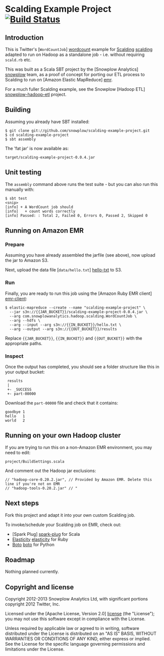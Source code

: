 # Scalding Example Project [![Build Status](https://travis-ci.org/snowplow/scalding-example-project.png)](https://travis-ci.org/snowplow/scalding-example-project)

## Introduction

This is Twitter's [`WordCountJob`] [wordcount] example for [Scalding] [scalding] adapted to run on Hadoop as a standalone job - i.e. without requiring `scald.rb` etc.

This was built as a Scala SBT project by the [Snowplow Analytics] [snowplow] team, as a proof of concept for porting our ETL process to Scalding to run on [Amazon Elastic MapReduce] [emr].

For a much fuller Scalding example, see the Snowplow [Hadoop ETL] [snowplow-hadoop-etl] project.

## Building

Assuming you already have SBT installed:

    $ git clone git://github.com/snowplow/scalding-example-project.git
    $ cd scalding-example-project
    $ sbt assembly

The 'fat jar' is now available as:

    target/scalding-example-project-0.0.4.jar

## Unit testing

The `assembly` command above runs the test suite - but you can also run this manually with:

    $ sbt test
    <snip>
    [info] + A WordCount job should
	[info]   + count words correctly
	[info] Passed: : Total 2, Failed 0, Errors 0, Passed 2, Skipped 0

## Running on Amazon EMR

### Prepare

Assuming you have already assembled the jarfile (see above), now upload the jar to Amazon S3.

Next, upload the data file [`data/hello.txt`] [hello-txt] to S3.

### Run

Finally, you are ready to run this job using the [Amazon Ruby EMR client] [emr-client]:

    $ elastic-mapreduce --create --name "scalding-example-project" \
      --jar s3n://{{JAR_BUCKET}}/scalding-example-project-0.0.4.jar \
      --arg com.snowplowanalytics.hadoop.scalding.WordCountJob \
      --arg --hdfs \
      --arg --input --arg s3n://{{IN_BUCKET}}/hello.txt \
      --arg --output --arg s3n://{{OUT_BUCKET}}/results

Replace `{{JAR_BUCKET}}`, `{{IN_BUCKET}}` and `{{OUT_BUCKET}}` with the appropriate paths.

### Inspect

Once the output has completed, you should see a folder structure like this in your output bucket:

     results
     |
     +- _SUCCESS
     +- part-00000

Download the `part-00000` file and check that it contains:

	goodbye	1
	hello	1
	world	2

## Running on your own Hadoop cluster

If you are trying to run this on a non-Amazon EMR environment, you may need to edit:

    project/BuildSettings.scala

And comment out the Hadoop jar exclusions:

    // "hadoop-core-0.20.2.jar", // Provided by Amazon EMR. Delete this line if you're not on EMR
    // "hadoop-tools-0.20.2.jar" // "

## Next steps

Fork this project and adapt it into your own custom Scalding job.

To invoke/schedule your Scalding job on EMR, check out:

* [Spark Plug] [spark-plug] for Scala
* [Elasticity] [elasticity] for Ruby
* [Boto] [boto] for Python

## Roadmap

Nothing planned currently.

## Copyright and license

Copyright 2012-2013 Snowplow Analytics Ltd, with significant portions copyright 2012 Twitter, Inc.

Licensed under the [Apache License, Version 2.0] [license] (the "License");
you may not use this software except in compliance with the License.

Unless required by applicable law or agreed to in writing, software
distributed under the License is distributed on an "AS IS" BASIS,
WITHOUT WARRANTIES OR CONDITIONS OF ANY KIND, either express or implied.
See the License for the specific language governing permissions and
limitations under the License.

[wordcount]: https://github.com/twitter/scalding/blob/master/README.md
[scalding]: https://github.com/twitter/scalding/
[snowplow]: http://snowplowanalytics.com
[snowplow-hadoop-etl]: https://github.com/snowplow/snowplow/tree/master/3-enrich/hadoop-etl
[emr]: http://aws.amazon.com/elasticmapreduce/
[hello-txt]: https://github.com/snowplow/scalding-example-project/raw/master/data/hello.txt
[emr-client]: http://aws.amazon.com/developertools/2264
[elasticity]: https://github.com/rslifka/elasticity
[spark-plug]: https://github.com/ogrodnek
[boto]: http://boto.readthedocs.org/en/latest/ref/emr.html
[license]: http://www.apache.org/licenses/LICENSE-2.0
